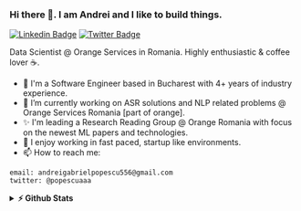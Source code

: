 ### Hi there 👋. I am Andrei and I like to build things. 

[![Linkedin Badge](https://img.shields.io/badge/-LinkedIn-0e76a8?style=flat-square&logo=Linkedin&logoColor=white)](https://www.linkedin.com/in/andrei-gabriel-popescu/)
[![Twitter Badge](https://img.shields.io/badge/-Twitter-00acee?style=flat-square&logo=Twitter&logoColor=white)](https://twitter.com/popescuaaa)

Data Scientist @ Orange Services in Romania. Highly enthusiastic & coffee lover ☕. 


- 🔭 I'm a Software Engineer based in Bucharest with 4+ years of industry experience.
- 🌱 I’m currently working on ASR solutions and NLP related problems @ Orange Services Romania [part of orange].
- ✨ I'm leading a Research Reading Group @ Orange Romania with focus on the newest ML papers and technologies.
- 🚀 I enjoy working in fast paced, startup like environments.
- 📫 How to reach me:

```
email: andreigabrielpopescu556@gmail.com
twitter: @popescuaaa
```

<details>	
  <summary><b>⚡ Github Stats</b></summary>

  <br />
  <img height="180em" src="https://github-readme-stats.vercel.app/api?username=popescuaaa&show_icons=true&hide_border=true&&count_private=true&include_all_commits=true" />
  <img height="180em" src="https://github-readme-stats.vercel.app/api/top-langs/?username=popescuaaa&show_icons=true&hide_border=true&layout=compact&langs_count=8"/>
</details>




